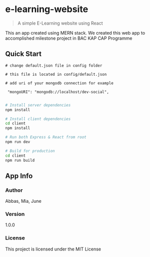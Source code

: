 # e-learning-website
> A simple E-Learning website using React

This an app created using MERN stack. We created this web app to accomplished milestone project in BAC KAP CAP Programme

## Quick Start

```
# change default.json file in config folder

# this file is located in config/default.json

# add uri of your mongodb connection for example

 "mongoURI": "mongodb://localhost/dev-social",
 
```

```bash
# Install server dependencies
npm install

# Install client dependencies
cd client
npm install

# Run both Express & React from root
npm run dev

# Build for production
cd client
npm run build
```

## App Info

### Author

Abbas, Mia, June

### Version

1.0.0

### License

This project is licensed under the MIT License
